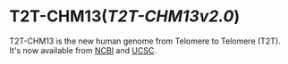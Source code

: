 # T2T-CHM13(_T2T-CHM13v2.0_)

T2T-CHM13 is the new human genome from Telomere to Telomere (T2T). It's now available from [NCBI](https://www.ncbi.nlm.nih.gov/assembly/GCA_009914755.4) and [UCSC](https://genome.ucsc.edu/cgi-bin/hgTracks?hubUrl=https://hgdownload.soe.ucsc.edu/hubs/GCA/009/914/755/GCA_009914755.4/hub.txt&genome=GCA_009914755.4).
